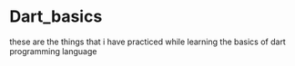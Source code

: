 # Dart_basics

these are the things that i have practiced while learning the basics of dart programming language

